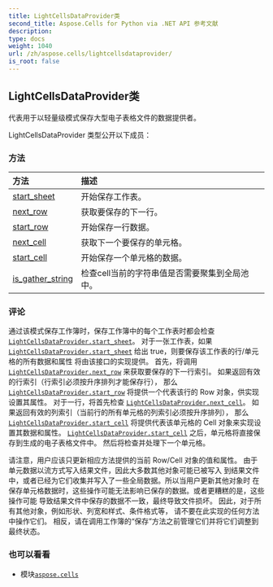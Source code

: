 ```yaml
---
title: LightCellsDataProvider类
second_title: Aspose.Cells for Python via .NET API 参考文献
description:
type: docs
weight: 1040
url: /zh/aspose.cells/lightcellsdataprovider/
is_root: false
---
```

## LightCellsDataProvider类
代表用于以轻量级模式保存大型电子表格文件的数据提供者。



LightCellsDataProvider 类型公开以下成员：

### 方法
|方法|描述|
| :- | :- |
| [start_sheet](/cells/python-net/zh/aspose.cells/lightcellsdataprovider/start_sheet/#int) |开始保存工作表。|
| [next_row](/cells/python-net/zh/aspose.cells/lightcellsdataprovider/next_row/#) |获取要保存的下一行。|
| [start_row](/cells/python-net/zh/aspose.cells/lightcellsdataprovider/start_row/#aspose.cells.Row) |开始保存一行数据。|
| [next_cell](/cells/python-net/zh/aspose.cells/lightcellsdataprovider/next_cell/#) |获取下一个要保存的单元格。|
| [start_cell](/cells/python-net/zh/aspose.cells/lightcellsdataprovider/start_cell/#aspose.cells.Cell) |开始保存一个单元格的数据。|
| [is_gather_string](/cells/python-net/zh/aspose.cells/lightcellsdataprovider/is_gather_string/#) |检查cell当前的字符串值是否需要聚集到全局池中。|



### 评论

通过该模式保存工作簿时，保存工作簿中的每个工作表时都会检查[`LightCellsDataProvider.start_sheet`](/cells/python-net/zh/aspose.cells/lightcellsdataprovider/start_sheet)。
对于一张工作表，如果 [`LightCellsDataProvider.start_sheet`](/cells/python-net/zh/aspose.cells/lightcellsdataprovider/start_sheet) 给出 true，则要保存该工作表的行/单元格的所有数据和属性
将由该接口的实现提供。
首先，将调用 [`LightCellsDataProvider.next_row`](/cells/python-net/zh/aspose.cells/lightcellsdataprovider/next_row) 来获取要保存的下一行索引。
如果返回有效的行索引（行索引必须按升序排列才能保存行），
那么 [`LightCellsDataProvider.start_row`](/cells/python-net/zh/aspose.cells/lightcellsdataprovider/start_row) 将提供一个代表该行的 Row 对象，供实现设置其属性。
对于一行，将首先检查 [`LightCellsDataProvider.next_cell`](/cells/python-net/zh/aspose.cells/lightcellsdataprovider/next_cell)。
如果返回有效的列索引（当前行的所有单元格的列索引必须按升序排列），
那么 [`LightCellsDataProvider.start_cell`](/cells/python-net/zh/aspose.cells/lightcellsdataprovider/start_cell) 将提供代表该单元格的 Cell 对象来实现设置其数据和属性。
[`LightCellsDataProvider.start_cell`](/cells/python-net/zh/aspose.cells/lightcellsdataprovider/start_cell) 之后，单元格将直接保存到生成的电子表格文件中。
然后将检查并处理下一个单元格。


请注意，用户应该只更新相应方法提供的当前 Row/Cell 对象的值和属性。
由于单元数据以流方式写入结果文件，因此大多数其他对象可能已被写入
到结果文件中，或者已经为它们收集并写入了一些全局数据。所以当用户更新其他对象时
在保存单元格数据时，这些操作可能无法影响已保存的数据。或者更糟糕的是，这些操作可能
导致结果文件中保存的数据不一致，最终导致文件损坏。
因此，对于所有其他对象，例如形状、列宽和样式、条件格式等，
请不要在此实现的任何方法中操作它们。
相反，请在调用工作簿的“保存”方法之前管理它们并将它们调整到最终状态。

### 也可以看看
* 模块[`aspose.cells`](..)
